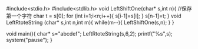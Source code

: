 #include<stdio.h>
#include<stdlib.h>
void LeftShiftOne(char* s,int n){
//保存第一个字符
char t = s[0];
for (int i=1;i<n;i++){
    s[i-1]=s[i];
}
s[n-1]=t;
}
void LeftRtoteString (char* s,int n,int m){
    while(m--){
        LeftShiftOne(s,n);
    }
}

void main(){
    char* s="abcdef";
    LeftRtoteString(s,6,2);
    printf("%s",s);
    system("pause");
}
